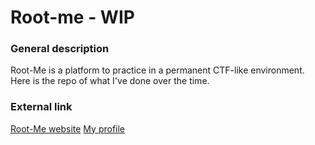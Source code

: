 # Root-me - WIP

### General description

Root-Me is a platform to practice in a permanent CTF-like environment.\
Here is the repo of what I've done over the time.

### External link
[Root-Me website](https://www.root-me.org/)
[My profile](https://www.root-me.org/tjoloi)
